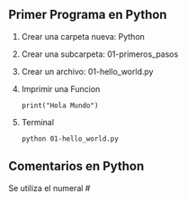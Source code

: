 ## Primer Programa en Python
1. Crear una carpeta nueva: Python
2. Crear una subcarpeta: 01-primeros_pasos
3. Crear un archivo: 01-hello_world.py
   
4. Imprimir una Funcion 
    ```
    print("Hola Mundo")
    ```
5. Terminal
   ```
   python 01-hello_world.py
   ```
## Comentarios en Python
 Se utiliza el numeral #
